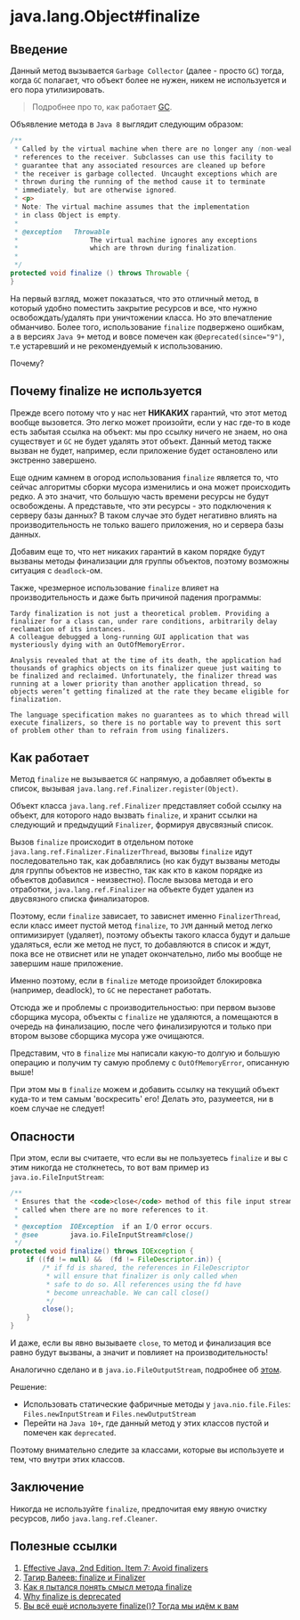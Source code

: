 # java.lang.Object#finalize

## Введение

Данный метод вызывается `Garbage Collector` (далее - просто `GC`) тогда, когда `GC` полагает, что объект более не нужен, никем не используется и его пора утилизировать.

> Подробнее про то, как работает [GC](../other/garbage_collector.md).

Объявление метода в `Java 8` выглядит следующим образом:

```java
/**
 * Called by the virtual machine when there are no longer any (non-weak)
 * references to the receiver. Subclasses can use this facility to
 * guarantee that any associated resources are cleaned up before
 * the receiver is garbage collected. Uncaught exceptions which are
 * thrown during the running of the method cause it to terminate
 * immediately, but are otherwise ignored.
 * <p>
 * Note: The virtual machine assumes that the implementation
 * in class Object is empty.
 *
 * @exception	Throwable
 *					The virtual machine ignores any exceptions
 *					which are thrown during finalization.
 *
 */
protected void finalize () throws Throwable {
}
```

На первый взгляд, может показаться, что это отличный метод, в который удобно поместить закрытие ресурсов и все, что нужно освобождать/удалять при уничтожении класса.
Но это впечатление обманчиво. Более того, использование `finalize` подвержено ошибкам, а в версиях `Java 9+` метод и вовсе помечен как `@Deprecated(since="9")`, т.е устаревший и не рекомендуемый к использованию. 

Почему?

## Почему finalize не используется

Прежде всего потому что у нас нет **НИКАКИХ** гарантий, что этот метод вообще вызовется.
Это легко может произойти, если у нас где-то в коде есть забытая ссылка на объект: мы про ссылку ничего не знаем, но она существует и `GC` не будет удалять этот объект.
Данный метод также вызван не будет, например, если приложение будет остановлено или экстренно завершено.

Еще одним камнем в огород использования `finalize` является то, что сейчас алгоритмы сборки мусора изменились и она может происходить редко.
А это значит, что большую часть времени ресурсы не будут освобождены.
А представьте, что эти ресурсы - это подключения к серверу базы данных?
В таком случае это будет негативно влиять на производительность не только вашего приложения, но и сервера базы данных.

Добавим еще то, что нет никаких гарантий в каком порядке будут вызваны методы финализации для группы объектов, поэтому возможны ситуация с `deadlock`-ом.

Также, чрезмерное использование `finalize` влияет на производительность и даже быть причиной падения программы:

```
Tardy finalization is not just a theoretical problem. Providing a finalizer for a class can, under rare conditions, arbitrarily delay reclamation of its instances.
A colleague debugged a long-running GUI application that was mysteriously dying with an OutOfMemoryError.

Analysis revealed that at the time of its death, the application had thousands of graphics objects on its finalizer queue just waiting to be finalized and reclaimed. Unfortunately, the finalizer thread was running at a lower priority than another application thread, so objects weren’t getting finalized at the rate they became eligible for finalization.

The language specification makes no guarantees as to which thread will execute finalizers, so there is no portable way to prevent this sort of problem other than to refrain from using finalizers.
```

## Как работает

Метод `finalize` не вызывается `GC` напрямую, а добавляет объекты в список, вызывая `java.lang.ref.Finalizer.register(Object)`.

Объект класса `java.lang.ref.Finalizer` представляет собой ссылку на объект, для которого надо вызвать `finalize`, и хранит ссылки на следующий и предыдущий `Finalizer`, формируя двусвязный список.

Вызов `finalize` происходит в отдельном потоке `java.lang.ref.Finalizer.FinalizerThread`, вызовы `finalize` идут последовательно так, как добавлялись (но как будут вызваны методы для группы объектов не известно, так как кто в каком порядке из объектов добавился - неизвестно). 
После вызова метода и его отработки, `java.lang.ref.Finalizer` на объекте будет удален из двусвязного списка финализаторов.

Поэтому, если `finalize` зависает, то зависнет именно `FinalizerThread`, если класс имеет пустой метод `finalize`, то `JVM` данный метод легко оптимизирует (удаляет), поэтому объекты такого класса будут и дальше удаляться, если же метод не пуст, то добавляются в список и ждут, пока все не отвиснет или не упадет окончательно, либо мы вообще не завершим наше приложение.

Именно поэтому, если в `finalize` методе произойдет блокировка (например, deadlock), то `GC` не перестанет работать.

Отсюда же и проблемы с производительностью: при первом вызове сборщика мусора, объекты с `finalize` не удаляются, а помещаются в очередь на финализацию, после чего финализируются и только при втором вызове сборщика мусора уже очищаются.

Представим, что в `finalize` мы написали какую-то долгую и большую операцию и получим ту самую проблему с `OutOfMemoryError`, описанную выше!

При этом мы в `finalize` можем и добавить ссылку на текущий объект куда-то и тем самым 'воскресить' его! Делать это, разумеется, ни в коем случае не следует!

## Опасности

При этом, если вы считаете, что если вы не пользуетесь `finalize` и вы с этим никогда не столкнетесь, то вот вам пример из `java.io.FileInputStream`:

```java
/**
 * Ensures that the <code>close</code> method of this file input stream is
 * called when there are no more references to it.
 *
 * @exception  IOException  if an I/O error occurs.
 * @see        java.io.FileInputStream#close()
 */
protected void finalize() throws IOException {
    if ((fd != null) &&  (fd != FileDescriptor.in)) {
        /* if fd is shared, the references in FileDescriptor
         * will ensure that finalizer is only called when
         * safe to do so. All references using the fd have
         * become unreachable. We can call close()
         */
        close();
    }
}
```

И даже, если вы явно вызываете `close`, то метод и финализация все равно будут вызваны, а значит и повлияет на производительность!

Аналогично сделано и в `java.io.FileOutputStream`, подробнее об [этом](https://issues.jenkins.io/browse/JENKINS-42934?page=com.atlassian.jira.plugin.system.issuetabpanels%3Acomment-tabpanel&showAll=true).

Решение: 

* Использовать статические фабричные методы у `java.nio.file.Files`: `Files.newInputStream` и `Files.newOutputStream`
* Перейти на `Java 10+`, где данный метод у этих классов пустой и помечен как `deprecated`.

Поэтому внимательно следите за классами, которые вы используете и тем, что внутри этих классов.

## Заключение

Никогда не используйте `finalize`, предпочитая ему явную очистку ресурсов, либо `java.lang.ref.Cleaner`.

## Полезные ссылки

1. [Effective Java, 2nd Edition. Item 7: Avoid finalizers](https://www.informit.com/articles/article.aspx?p=1216151&seqNum=7)
2. [Тагир Валеев: finalize и Finalizer](https://habr.com/ru/post/144544/)
3. [Как я пытался понять смысл метода finalize](https://habr.com/ru/post/183344/)
4. [Why finalize is deprecated](https://stackoverflow.com/questions/56139760/why-is-the-finalize-method-deprecated-in-java-9)
5. [Вы всё ещё используете finalize()? Тогда мы идём к вам](https://www.youtube.com/watch?v=K5IctLPem0c)